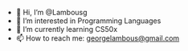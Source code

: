 - 👋 Hi, I’m @Lambousg
- 👀 I’m interested in Programming Languages 
- 🌱 I’m currently learning CS50x
- 📫 How to reach me: georgelambous@gmail.com

<!---
Lambousg/Lambousg is a ✨ special ✨ repository because its `README.md` (this file) appears on your GitHub profile.
You can click the Preview link to take a look at your changes.
--->
